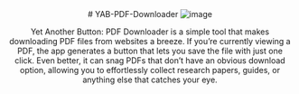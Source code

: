 <div align="center">
# YAB-PDF-Downloader

  <img src="https://github.com/user-attachments/assets/4da0f2d1-76ef-4a77-a762-440639b14e89" alt="image">
  <p>Yet Another Button: PDF Downloader is a simple tool that makes downloading PDF files from websites a breeze. If you’re currently viewing a PDF, the app generates a button that lets you save the file with just one click. Even better, it can snag PDFs that don’t have an obvious download option, allowing you to effortlessly collect research papers, guides, or anything else that catches your eye.</p>
</div>
